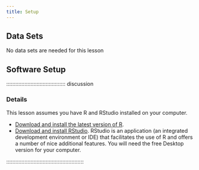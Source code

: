 ```yaml
---
title: Setup
---
```


## Data Sets

No data sets are needed for this lesson

## Software Setup

::::::::::::::::::::::::::::::::::::::: discussion

### Details

This lesson assumes you have R and RStudio installed on your computer.

* [Download and install the latest version of R](https://www.r-project.org/).
* [Download and install RStudio](https://www.rstudio.com/). RStudio is an application (an integrated development environment or IDE) that facilitates the use of R and offers a number of nice additional features. You will need the free Desktop version for your computer.

:::::::::::::::::::::::::::::::::::::::::::::::::::

